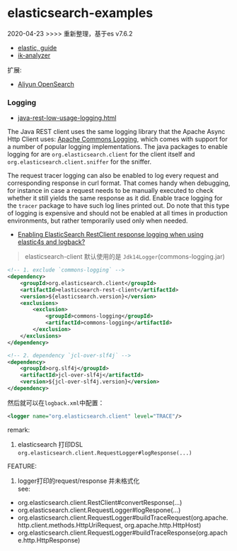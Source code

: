 # elasticsearch-examples

2020-04-23 >>>> 重新整理，基于es v7.6.2

+ [elastic, guide]
+ [ik-analyzer][plugins, ik-analyzer]

扩展:
+ [Aliyun OpenSearch][aliyun, open-search]


[elastic, guide]: https://www.elastic.co/guide/index.html
[aliyun, open-search]: https://www.aliyun.com/product/opensearch/
[plugins, ik-analyzer]: https://github.com/medcl/elasticsearch-analysis-ik


### Logging
+ [java-rest-low-usage-logging.html](https://www.elastic.co/guide/en/elasticsearch/client/java-rest/7.6/java-rest-low-usage-logging.html)
 
The Java REST client uses the same logging library that the Apache Async Http Client uses: [Apache Commons Logging](https://commons.apache.org/proper/commons-logging/), 
which comes with support for a number of popular logging implementations. 
The java packages to enable logging for are `org.elasticsearch.client` for the client itself 
and `org.elasticsearch.client.sniffer` for the sniffer.

The request tracer logging can also be enabled to log every request and corresponding response in curl format. 
That comes handy when debugging, for instance in case a request needs to be manually executed to check whether it still yields the same response as it did. 
Enable trace logging for the `tracer` package to have such log lines printed out. 
Do note that this type of logging is expensive and should not be enabled at all times in production environments, 
but rather temporarily used only when needed.


+ [Enabling ElasticSearch RestClient response logging when using elastic4s and logback?](https://stackoverflow.com/questions/58544365/enabling-elasticsearch-restclient-response-logging-when-using-elastic4s-and-logb)
> elasticsearch-client 默认使用的是 `Jdk14Logger`(commons-logging.jar)


```xml
<!-- 1. exclude `commons-logging` -->
<dependency>
    <groupId>org.elasticsearch.client</groupId>
    <artifactId>elasticsearch-rest-client</artifactId>
    <version>${elasticsearch.version}</version>
    <exclusions>
        <exclusion>
            <groupId>commons-logging</groupId>
            <artifactId>commons-logging</artifactId>
        </exclusion>
    </exclusions>
</dependency>

<!-- 2. dependency `jcl-over-slf4j` -->
<dependency>
    <groupId>org.slf4j</groupId>
    <artifactId>jcl-over-slf4j</artifactId>
    <version>${jcl-over-slf4j.version}</version>
</dependency>
```

然后就可以在`logback.xml`中配置：
```xml
<logger name="org.elasticsearch.client" level="TRACE"/>
```

remark:
1. elasticsearch 打印DSL `org.elasticsearch.client.RequestLogger#logResponse(...)`

FEATURE:
1. logger打印的request/response 并未格式化  
see: 
- org.elasticsearch.client.RestClient#convertResponse(...)
- org.elasticsearch.client.RequestLogger#logRespone(...)
- org.elasticsearch.client.RequestLogger#buildTraceRequest(org.apache.http.client.methods.HttpUriRequest, org.apache.http.HttpHost)
- org.elasticsearch.client.RequestLogger#buildTraceResponse(org.apache.http.HttpResponse)